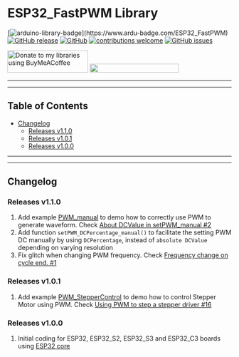 # ESP32_FastPWM Library

[![arduino-library-badge](https://www.ardu-badge.com/badge/ESP32_FastPWM.svg?)](https://www.ardu-badge.com/ESP32_FastPWM)
[![GitHub release](https://img.shields.io/github/release/khoih-prog/ESP32_FastPWM.svg)](https://github.com/khoih-prog/ESP32_FastPWM/releases)
[![GitHub](https://img.shields.io/github/license/mashape/apistatus.svg)](https://github.com/khoih-prog/ESP32_FastPWM/blob/master/LICENSE)
[![contributions welcome](https://img.shields.io/badge/contributions-welcome-brightgreen.svg?style=flat)](#Contributing)
[![GitHub issues](https://img.shields.io/github/issues/khoih-prog/ESP32_FastPWM.svg)](http://github.com/khoih-prog/ESP32_FastPWM/issues)


<a href="https://www.buymeacoffee.com/khoihprog6" title="Donate to my libraries using BuyMeACoffee"><img src="https://cdn.buymeacoffee.com/buttons/v2/default-yellow.png" alt="Donate to my libraries using BuyMeACoffee" style="height: 50px !important;width: 181px !important;" ></a>
<a href="https://www.buymeacoffee.com/khoihprog6" title="Donate to my libraries using BuyMeACoffee"><img src="https://img.shields.io/badge/buy%20me%20a%20coffee-donate-orange.svg?logo=buy-me-a-coffee&logoColor=FFDD00" style="height: 20px !important;width: 200px !important;" ></a>


---
---

## Table of Contents

* [Changelog](#changelog)
  * [Releases v1.1.0](#Releases-v110)
  * [Releases v1.0.1](#Releases-v101)
  * [Releases v1.0.0](#releases-v100)

---
---

## Changelog

### Releases v1.1.0

1. Add example [PWM_manual](https://github.com/khoih-prog/ESP32_FastPWM/tree/main/examples/PWM_manual) to demo how to correctly use PWM to generate waveform. Check [About DCValue in setPWM_manual #2](https://github.com/khoih-prog/AVR_PWM/discussions/2)
2. Add function `setPWM_DCPercentage_manual()` to facilitate the setting PWM DC manually by using `DCPercentage`, instead of `absolute DCValue` depending on varying resolution
3. Fix glitch when changing PWM frequency. Check [Frequency change on cycle end. #1](https://github.com/khoih-prog/ESP32_FastPWM/discussions/1)

### Releases v1.0.1

1. Add example [PWM_StepperControl](https://github.com/khoih-prog/ESP32_FastPWM/examples/PWM_StepperControl) to demo how to control Stepper Motor using PWM. Check [Using PWM to step a stepper driver #16](https://github.com/khoih-prog/RP2040_PWM/issues/16)


### Releases v1.0.0

1. Initial coding for ESP32, ESP32_S2, ESP32_S3 and ESP32_C3 boards using [ESP32 core](https://github.com/espressif/arduino-esp32)


